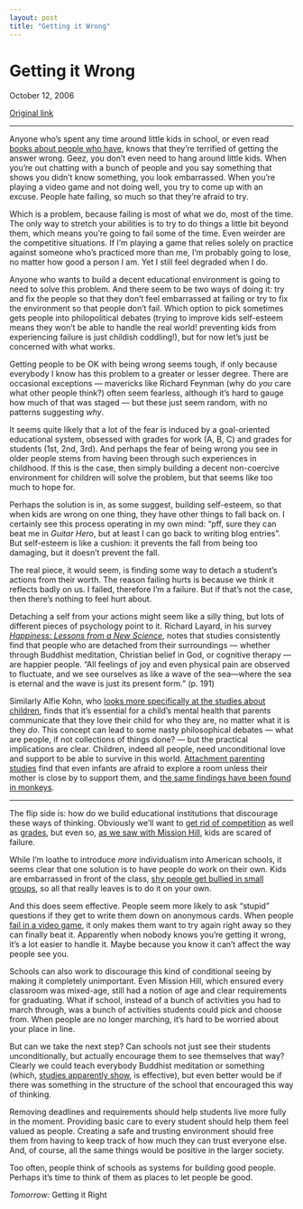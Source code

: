 ```yaml
---
layout: post
title: "Getting it Wrong"
---
```

Getting it Wrong
================

October 12, 2006

[Original link](http://www.aaronsw.com/weblog/gettingitwrong)

* * * * *

Anyone who’s spent any time around little kids in school, or even read
[books about people who have](http://books.theinfo.org/go/0201484021),
knows that they’re terrified of getting the answer wrong. Geez, you
don’t even need to hang around little kids. When you’re out chatting
with a bunch of people and you say something that shows you didn’t know
something, you look embarrassed. When you’re playing a video game and
not doing well, you try to come up with an excuse. People hate failing,
so much so that they’re afraid to try.

Which is a problem, because failing is most of what we do, most of the
time. The only way to stretch your abilities is to try to do things a
little bit beyond them, which means you’re going to fail some of the
time. Even weirder are the competitive situations. If I’m playing a game
that relies solely on practice against someone who’s practiced more than
me, I’m probably going to lose, no matter how good a person I am. Yet I
still feel degraded when I do.

Anyone who wants to build a decent educational environment is going to
need to solve this problem. And there seem to be two ways of doing it:
try and fix the people so that they don’t feel embarrassed at failing or
try to fix the environment so that people don’t fail. Which option to
pick sometimes gets people into philopolitical debates (trying to
improve kids self-esteem means they won’t be able to handle the real
world! preventing kids from experiencing failure is just childish
coddling!), but for now let’s just be concerned with what works.

Getting people to be OK with being wrong seems tough, if only because
everybody I know has this problem to a greater or lesser degree. There
are occasional exceptions — mavericks like Richard Feynman (why do *you*
care what other people think?) often seem fearless, although it’s hard
to gauge how much of that was staged — but these just seem random, with
no patterns suggesting *why*.

It seems quite likely that a lot of the fear is induced by a
goal-oriented educational system, obsessed with grades for work (A, B,
C) and grades for students (1st, 2nd, 3rd). And perhaps the fear of
being wrong you see in older people stems from having been through such
experiences in childhood. If this is the case, then simply building a
decent non-coercive environment for children will solve the problem, but
that seems like too much to hope for.

Perhaps the solution is in, as some suggest, building self-esteem, so
that when kids are wrong on one thing, they have other things to fall
back on. I certainly see this process operating in my own mind: “pff,
sure they can beat me in *Guitar Hero*, but at least I can go back to
writing blog entries”. But self-esteem is like a cushion: it prevents
the fall from being too damaging, but it doesn’t prevent the fall.

The real piece, it would seem, is finding some way to detach a student’s
actions from their worth. The reason failing hurts is because we think
it reflects badly on us. I failed, therefore I’m a failure. But if
that’s not the case, then there’s nothing to feel hurt about.

Detaching a self from your actions might seem like a silly thing, but
lots of different pieces of psychology point to it. Richard Layard, in
his survey *[Happiness: Lessons from a New
Science](http://books.theinfo.org/go/0143037013)*, notes that studies
consistently find that people who are detached from their surroundings —
whether through Buddhist meditation, Christian belief in God, or
cognitive therapy — are happier people. “All feelings of joy and even
physical pain are observed to fluctuate, and we see ourselves as like a
wave of the sea—where the sea is eternal and the wave is just its
present form.” (p. 191)

Similarly Alfie Kohn, who [looks more specifically at the studies about
children](http://books.theinfo.org/go/0743487486), finds that it’s
essential for a child’s mental health that parents communicate that they
love their child for who they are, no matter what it is they *do*. This
concept can lead to some nasty philosophical debates — what are people,
if not collections of things done? — but the practical implications are
clear. Children, indeed all people, need unconditional love and support
to be able to survive in this world. [Attachment parenting
studies](http://books.theinfo.org/go/0195115015) find that even infants
are afraid to explore a room unless their mother is close by to support
them, and [the same findings have been found in
monkeys](http://books.theinfo.org/go/0738202789).

* * * * *

The flip side is: how do we build educational institutions that
discourage these ways of thinking. Obviously we’ll want to [get rid of
competition](http://books.theinfo.org/go/0395631254) as well as
[grades](http://books.theinfo.org/go/0618001816), but even so, [as we
saw with Mission Hill](http://www.aaronsw.com/weblog/missionhill), kids
are scared of failure.

While I’m loathe to introduce *more* individualism into American
schools, it seems clear that one solution is to have people do work on
their own. Kids are embarrassed in front of the class, [shy people get
bullied in small groups](http://books.theinfo.org/go/0226503550), so all
that really leaves is to do it on your own.

And this does seem effective. People seem more likely to ask “stupid”
questions if they get to write them down on anonymous cards. When people
[fail in a video game](http://www.aaronsw.com/weblog/easywayout), it
only makes them want to try again right away so they can finally beat
it. Apparently when nobody knows you’re getting it wrong, it’s a lot
easier to handle it. Maybe because you know it can’t affect the way
people see you.

Schools can also work to discourage this kind of conditional seeing by
making it completely unimportant. Even Mission Hill, which ensured every
classroom was mixed-age, still had a notion of age and clear
requirements for graduating. What if school, instead of a bunch of
activities you had to march through, was a bunch of activities students
could pick and choose from. When people are no longer marching, it’s
hard to be worried about your place in line.

But can we take the next step? Can schools not just see their students
unconditionally, but actually encourage them to see themselves that way?
Clearly we could teach everybody Buddhist meditation or something
(which, [studies apparently
show](http://www.psychosomaticmedicine.org/cgi/content/abstract/65/4/564),
is effective), but even better would be if there was something in the
structure of the school that encouraged this way of thinking.

Removing deadlines and requirements should help students live more fully
in the moment. Providing basic care to every student should help them
feel valued as people. Creating a safe and trusting environment should
free them from having to keep track of how much they can trust everyone
else. And, of course, all the same things would be positive in the
larger society.

Too often, people think of schools as systems for building good people.
Perhaps it’s time to think of them as places to let people be good.

*Tomorrow:* Getting it Right
